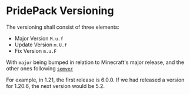 # PridePack Versioning
The versioning shall consist of three elements:
- Major Version `M.u.f`
- Update Version `m.U.f`
- Fix Version `m.u.F`

With `major` being bumped in relation to Minecraft's major release, and the other ones following [`semver`](https://semver.org)

For example, in 1.21, the first release is 6.0.0. If we had released a version for 1.20.6, the next version would be 5.2.